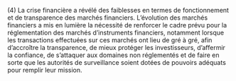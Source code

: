 (4) La crise financière a révélé des faiblesses en termes de fonctionnement et de transparence des marchés financiers. L’évolution des marchés financiers a mis en lumière la nécessité de renforcer le cadre prévu pour la réglementation des marchés d’instruments financiers, notamment lorsque les transactions effectuées sur ces marchés ont lieu de gré à gré, afin d’accroître la transparence, de mieux protéger les investisseurs, d’affermir la confiance, de s’attaquer aux domaines non réglementés et de faire en sorte que les autorités de surveillance soient dotées de pouvoirs adéquats pour remplir leur mission.